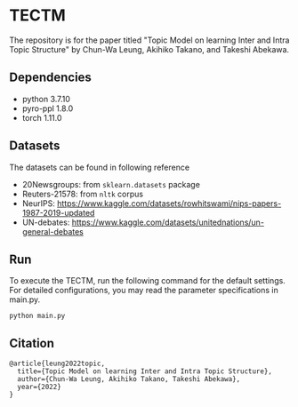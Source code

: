 # TECTM
The repository is for the paper titled "Topic Model on learning Inter and Intra Topic Structure" by 
Chun-Wa Leung, Akihiko Takano, and Takeshi Abekawa.

## Dependencies
+ python 3.7.10
+ pyro-ppl 1.8.0
+ torch 1.11.0

## Datasets
The datasets can be found in following reference
+ 20Newsgroups: from `sklearn.datasets` package 
+ Reuters-21578: from `nltk` corpus
+ NeurIPS: https://www.kaggle.com/datasets/rowhitswami/nips-papers-1987-2019-updated
+ UN-debates: https://www.kaggle.com/datasets/unitednations/un-general-debates 


## Run
To execute the TECTM, run the following command for the default settings. 
For detailed configurations, you may read the parameter specifications in main.py. 
```
python main.py
```

## Citation

```
@article{leung2022topic,
  title={Topic Model on learning Inter and Intra Topic Structure},
  author={Chun-Wa Leung, Akihiko Takano, Takeshi Abekawa},
  year={2022}
}